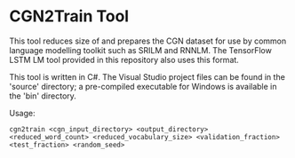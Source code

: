 # CGN2Train Tool

This tool reduces size of and prepares the CGN dataset for use by common language modelling toolkit such as SRILM and RNNLM. The TensorFlow LSTM LM tool provided in this repository also uses this format.

This tool is written in C#. The Visual Studio project files can be found in the 'source' directory; a pre-compiled executable for Windows is available in the 'bin' directory.

Usage:
    
    cgn2train <cgn_input_directory> <output_directory> <reduced_word_count> <reduced_vocabulary_size> <validation_fraction> <test_fraction> <random_seed>